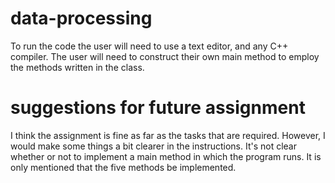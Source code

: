 # data-processing
To run the code the user will need to use a text editor, and any C++ compiler. The user will need to construct their own main method to employ the methods written in the class.

# suggestions for future assignment
I think the assignment is fine as far as the tasks that are required. However, I would make some things a bit clearer in the instructions. It's not clear whether or not to implement a main method in which the program runs. It is only mentioned that the five methods be implemented.
